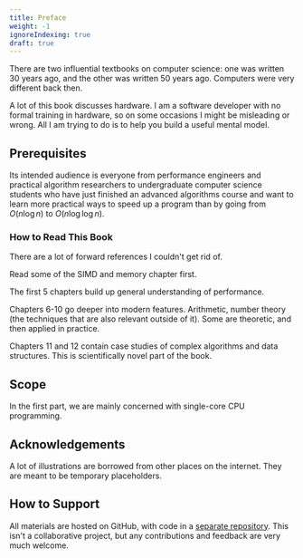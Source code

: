 ```yaml
---
title: Preface
weight: -1
ignoreIndexing: true
draft: true
---
```


There are two influential textbooks on computer science: one was written 30 years ago, and the other was written 50 years ago. Computers were very different back then.

A lot of this book discusses hardware. I am a software developer with no formal training in hardware, so on some occasions I might be misleading or wrong. All I am trying to do is to help you build a useful mental model.

## Prerequisites

Its intended audience is everyone from performance engineers and practical algorithm researchers to undergraduate computer science students who have just finished an advanced algorithms course and want to learn more practical ways to speed up a program than by going from $O(n \log n)$ to $O(n \log \log n)$.

### How to Read This Book

There are a lot of forward references I couldn't get rid of.

Read some of the SIMD and memory chapter first.

The first 5 chapters build up general understanding of performance.

Chapters 6-10 go deeper into modern features. Arithmetic, number theory (the techniques that are also relevant outside of it). Some are theoretic, and then applied in practice.

Chapters 11 and 12 contain case studies of complex algorithms and data structures. This is scientifically novel part of the book.

## Scope

In the first part, we are mainly concerned with single-core CPU programming.

## Acknowledgements

A lot of illustrations are borrowed from other places on the internet. They are meant to be temporary placeholders.

## How to Support

All materials are hosted on GitHub, with code in a [separate repository](https://github.com/sslotin/scmm-code). This isn't a collaborative project, but any contributions and feedback are very much welcome.
